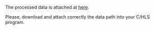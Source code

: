 The processed data is attached at [here](https://drive.google.com/drive/folders/1if2CqTp3h-DQ5aghoV0mZAnzh-Rt_iTA?usp=sharing).

Please, download and attach correctly the data path into your C/HLS program.

